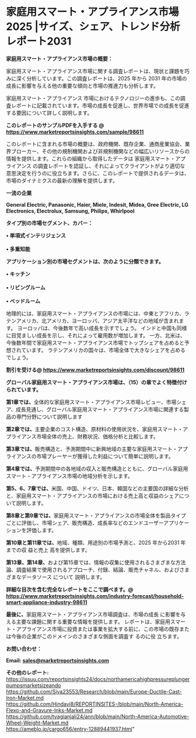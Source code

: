 # 家庭用スマート・アプライアンス市場2025 |サイズ、シェア、トレンド分析レポート2031

<strong><b>家庭用スマート・アプライアンス市場の概要：</b></strong>

家庭用スマート・アプライアンス市場に関する調査レポートは、現状と課題を巧みに深く分析しています。この調査レポートは、2025 年から 2031 年の市場の成長に影響を与える他の重要な傾向と市場の推進力も分析します。

家庭用スマート・アプライアンス 市場におけるテクノロジーの進歩も、この調査レポートに記載されています。市場の成長を促進し、世界市場での成長を促進する要因について詳しく説明します。

<strong>このレポートのサンプルPDFを入手する @ <a href=https://www.marketreportsinsights.com/sample/98611>https://www.marketreportsinsights.com/sample/98611</a></strong>

このレポートに含まれる市場の概要は、政府機関、既存企業、通商産業協会、業界ブローカー、その他の規制機関および非規制機関などの幅広いリソースからの情報を提供します。これらの組織から取得したデータは 家庭用スマート・アプライアンス の調査レポートを認証し、それによってクライアントがより適切な意思決定を行うのに役立ちます。さらに、このレポートで提供されるデータは、市場のダイナミクスの最新の理解を提供します。

<strong>一流の企業</strong>

<strong><b>General Electric, Panasonic, Haier, Miele, Indesit, Midea, Gree Electric, LG Electronics, Electrolux, Samsung, Philips, Whirlpool</b></strong>

<strong><b>タイプ別の市場セグメント、カバー：</b></strong>

<strong>• 単項式インテリジェンス<br><br>• 多重知能</strong>

<strong><b>アプリケーション別の市場セグメントは、次のように分類できます。</b></strong>

<strong>• キッチン<br><br>• リビングルーム<br><br>• ベッドルーム</strong>

 地理的には、家庭用スマート・アプライアンスの市場には、中東とアフリカ、ラテンアメリカ、北アメリカ、ヨーロッパ、アジア太平洋などの地域が含まれます。 ヨーロッパは、今後数年で高い成長を示すでしょう。 インドと中国も同様に目覚ましい成長を示し、それによって雇用数が増加します。 一方、北米は、今後数年間で家庭用スマート・アプライアンス市場でトップシェアを占めると予想されています。 ラテンアメリカの国々は、市場全体で大きなシェアを占めるでしょう。

<strong>割引を受ける@ <a href=https://www.marketreportsinsights.com/discount/98611>https://www.marketreportsinsights.com/discount/98611</a></strong>

<strong><b>グローバル家庭用スマート・アプライアンス市場は、（15）の章でよく特徴付けられています。</b></strong>

<strong><b>第</b></strong><strong><b>1章では、</b></strong>全体的な家庭用スマート・アプライアンス市場レビュー、市場シェア、成長見通し、グローバル家庭用スマート・アプライアンス市場に関連する製品の専門分野について説明します

<strong><b>第2章では、</b></strong>主要企業のコスト構造、原材料の使用状況を、家庭用スマート・アプライアンス市場全体の売上、財務状況、価格分析と比較します。

<strong><b>第3章では、</b></strong>販売構造と、予測期間中に新興地域の主要な家庭用スマート・アプライアンスの市場プレーヤーが獲得した利益について簡単に説明します。

<strong><b>第4章では、</b></strong>予測期間中の各地域の収入と販売構造とともに、グローバル家庭用スマート・アプライアンス市場の地域分析を示します。

<strong><b>第5、6、7章では、</b></strong>米国、中国、ドイツ、日本、韓国などの主要国の詳細な分析と、家庭用スマート・アプライアンスの市場における売上高と収益のシェアについて説明します。

<strong><b>第8章と第9章では、</b></strong>家庭用スマート・アプライアンスの市場全体を製品タイプごとに評価し、市場シェア、販売構造、成長率などのエンドユーザーアプリケーションを評価します。

<strong><b>第10章と第11章では、</b></strong>地域、種類、用途別の市場予測と、2025 年から2031 年までの収 益と売上 高を提供します。

<strong><b>第13章、第14章、</b></strong>および第15章では、情報の収集に使用されるさまざまな方法論、調査結果で使用されるアプローチ、付録、結論、販売チャネル、およびさまざまなデータソース について 説明します。

<strong>詳細な目次を含む完全なレポートをここで調べます。@ <a href=https://www.marketreportsinsights.com/industry-forecast/household-smart-appliance-industry-98611>https://www.marketreportsinsights.com/industry-forecast/household-smart-appliance-industry-98611</a></strong>

<strong><b>最後に、</b></strong>家庭用スマート・アプライアンス市場調査は、市場の成長 に影響を</a>与える主要な課題に関する重要な情報を提供します。 レポートは、家庭用スマート・アプライアンス市場に投資または事業を拡大する前に、この市場の既存または今後の企業がこのドメインのさまざまな側面を調査す るのに役 立ちます。

<strong><b>お問い合わせ：</b></strong>

<strong>Email: </strong><a href=mailto:sales@marketreportsinsights.com><strong>sales@marketreportsinsights.com</strong></a>

<strong>その他のレポート:</strong>
<br>
<a href=https://issuu.com/reportsinsights24/docs/northamericahighpressureplungerpumpsmarketsizeando>https://issuu.com/reportsinsights24/docs/northamericahighpressureplungerpumpsmarketsizeando</a>
<br>
<a href=https://github.com/Siya23553/Research/blob/main/Europe-Ductile-Cast-Iron-Market.md>https://github.com/Siya23553/Research/blob/main/Europe-Ductile-Cast-Iron-Market.md</a>
<br>
<a href=https://github.com/Hindavi8/REPORTINSITES-/blob/main/North-America-Flexo-and-Gravure-Inks-Market.md>https://github.com/Hindavi8/REPORTINSITES-/blob/main/North-America-Flexo-and-Gravure-Inks-Market.md</a>
<br>
<a href=https://github.com/tyagianjali24/ann/blob/main/North-America-Automotive-Wheel-Weight-Market.md>https://github.com/tyagianjali24/ann/blob/main/North-America-Automotive-Wheel-Weight-Market.md</a>
<br>
<a href=https://ameblo.jp/cargo656/entry-12889441937.html>https://ameblo.jp/cargo656/entry-12889441937.html</a>"

